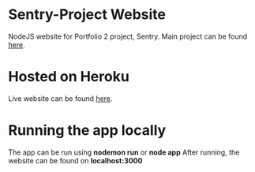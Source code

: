 # Sentry-Project Website
NodeJS website for Portfolio 2 project, Sentry.
Main project can be found [here](https://github.com/kahkoii/Sentry-Project).

# Hosted on Heroku
Live website can be found [here](https://sentry-p2.herokuapp.com/).

# Running the app locally
The app can be run using **nodemon run** or **node app**
After running, the website can be found on **localhost:3000**